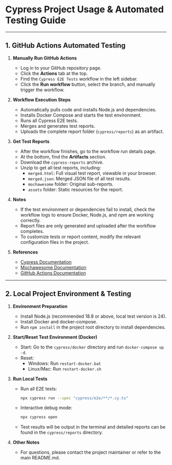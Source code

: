 # Cypress Project Usage & Automated Testing Guide

---

## 1. GitHub Actions Automated Testing

1. **Manually Run GitHub Actions**
   - Log in to your GitHub repository page.
   - Click the **Actions** tab at the top.
   - Find the `Cypress E2E Tests` workflow in the left sidebar.
   - Click the **Run workflow** button, select the branch, and manually trigger the workflow.

2. **Workflow Execution Steps**
   - Automatically pulls code and installs Node.js and dependencies.
   - Installs Docker Compose and starts the test environment.
   - Runs all Cypress E2E tests.
   - Merges and generates test reports.
   - Uploads the complete report folder (`cypress/reports`) as an artifact.

3. **Get Test Reports**
   - After the workflow finishes, go to the workflow run details page.
   - At the bottom, find the **Artifacts** section.
   - Download the `cypress-reports` archive.
   - Unzip to get all test reports, including:
     - `merged.html`: Full visual test report, viewable in your browser.
     - `merged.json`: Merged JSON file of all test results.
     - `mochawesome` folder: Original sub-reports.
     - `assets` folder: Static resources for the report.

4. **Notes**
   - If the test environment or dependencies fail to install, check the workflow logs to ensure Docker, Node.js, and npm are working correctly.
   - Report files are only generated and uploaded after the workflow completes.
   - To customize tests or report content, modify the relevant configuration files in the project.

5. **References**
   - [Cypress Documentation](https://docs.cypress.io/)
   - [Mochawesome Documentation](https://github.com/mochawesome/mochawesome)
   - [GitHub Actions Documentation](https://docs.github.com/en/actions)

---

## 2. Local Project Environment & Testing

1. **Environment Preparation**
   - Install Node.js (recommended 18.8 or above, local test version is 24).
   - Install Docker and docker-compose.
   - Run `npm install` in the project root directory to install dependencies.

2. **Start/Reset Test Environment (Docker)**
   - Start: Go to the `cypress/docker` directory and run `docker-compose up -d`.
   - Reset:
     - Windows: Run `restart-docker.bat`
     - Linux/Mac: Run `restart-docker.sh`

3. **Run Local Tests**
   - Run all E2E tests:
     ```bash
     npx cypress run --spec "cypress/e2e/**/*.cy.ts"
     ```
   - Interactive debug mode:
     ```bash
     npx cypress open
     ```
   - Test results will be output in the terminal and detailed reports can be found in the `cypress/reports` directory.

4. **Other Notes**
   - For questions, please contact the project maintainer or refer to the main README.md.

